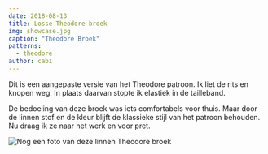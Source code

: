 ```yaml
---
date: 2018-08-13
title: Losse Theodore broek
img: showcase.jpg
caption: "Theodore Broek"
patterns:
  - theodore
author: cabi
---
```


Dit is een aangepaste versie van het Theodore patroon. Ik liet de rits en knopen weg. In plaats daarvan stopte ik elastiek in de tailleband.

De bedoeling van deze broek was iets comfortabels voor thuis. Maar door de linnen stof en de kleur blijft de klassieke stijl van het patroon behouden. Nu draag ik ze naar het werk en voor pret.

![Nog een foto van deze linnen Theodore broek](/img/showcase/theodore-by-cabi/2.jpg)